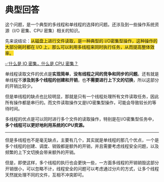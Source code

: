 # 典型回答


这个问题，是一个典型的多线程和单线程的选择的问题。还涉及到一些操作系统资源（I/O 密集、CPU 密集）相关的知识。



先来说结论：<font style="background-color:#FBDE28;">从磁盘上进行文件读取，是一种典型的 I/O密集型操作，这种操作的大部分耗时都在 I/O 上，那么可以利用多线程来同时执行任务，从而提高整体效率。</font>



[✅什么是 IO 密集，什么是 CPU 密集？](https://www.yuque.com/hollis666/qyhor6/ifr8v9er0fc4bsdi)



单线程读取文件的优点是**实现简单**，**没有线程之间的竞争和同步的问题**。还有就是单线程不**涉及到多个线程的创建和开销**，也**不需要进行上下文的切换**，所以这部分的开销比较少。



但是单线程的缺点也比较明显，那就是只有一个线程处理所有文件读取任务，因此所有操作都是串行的。而文件读取操作又是I/O密集型操作，可能会导致较长的等待时间。



多线程的优点是可以同时进行多个文件的读取操作，特别是在I/O密集型任务中，**多个线程可以更好地利用系统的CPU资源。**

****

但是多线程也不是毫无缺点，主要有几个，其实就是单线程的那几个优点，一个是多个线程的创建、调度、销毁都是额外的开销，并且需要考虑线程安全问题，以及频繁的上下文切换会带来额外的开销。



但是，即使这样，多个线程的执行也会更快一些，一方面多线程的开销销毁这部分开销很小，可以忽略不计，线程安全的问题可以考虑通过分片的方式，让多个线程天然就处理不同的文件，互相不冲突即可。

